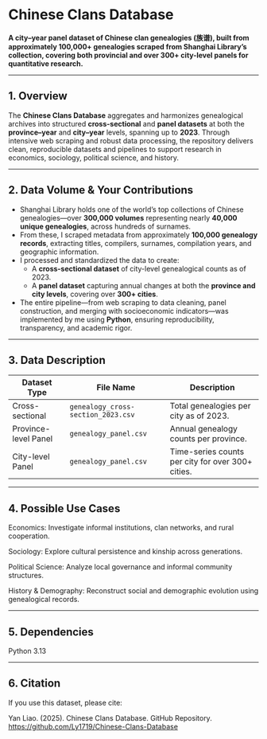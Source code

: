 # Chinese Clans Database

**A city–year panel dataset of Chinese clan genealogies (族谱), built from approximately 100,000+ genealogies scraped from Shanghai Library’s collection, covering both provincial and over 300+ city-level panels for quantitative research.**

---

## 1. Overview  
The **Chinese Clans Database** aggregates and harmonizes genealogical archives into structured **cross-sectional** and **panel datasets** at both the **province–year** and **city–year** levels, spanning up to **2023**. Through intensive web scraping and robust data processing, the repository delivers clean, reproducible datasets and pipelines to support research in economics, sociology, political science, and history.

---

## 2. Data Volume & Your Contributions  
- Shanghai Library holds one of the world’s top collections of Chinese genealogies—over **300,000 volumes** representing nearly **40,000 unique genealogies**, across hundreds of surnames.  
- From these, I scraped metadata from approximately **100,000 genealogy records**, extracting titles, compilers, surnames, compilation years, and geographic information.  
- I processed and standardized the data to create:  
  - A **cross-sectional dataset** of city-level genealogical counts as of 2023.  
  - A **panel dataset** capturing annual changes at both the **province and city levels**, covering over **300+ cities**.  
- The entire pipeline—from web scraping to data cleaning, panel construction, and merging with socioeconomic indicators—was implemented by me using **Python**, ensuring reproducibility, transparency, and academic rigor.

---

## 3. Data Description

| Dataset Type         | File Name                         | Description                                                    |
|----------------------|-----------------------------------|----------------------------------------------------------------|
| Cross-sectional       | `genealogy_cross-section_2023.csv` | Total genealogies per city as of 2023.                         |
| Province-level Panel  | `genealogy_panel.csv`             | Annual genealogy counts per province.                          |
| City-level Panel      | `genealogy_panel.csv`             | Time-series counts per city for over 300+ cities.              |

---

## 4. Possible Use Cases
Economics: Investigate informal institutions, clan networks, and rural cooperation.

Sociology: Explore cultural persistence and kinship across generations.

Political Science: Analyze local governance and informal community structures.

History & Demography: Reconstruct social and demographic evolution using genealogical records.

---

## 5. Dependencies
Python 3.13  

---

## 6. Citation
If you use this dataset, please cite:

Yan Liao. (2025). Chinese Clans Database. GitHub Repository.
https://github.com/Ly1719/Chinese-Clans-Database